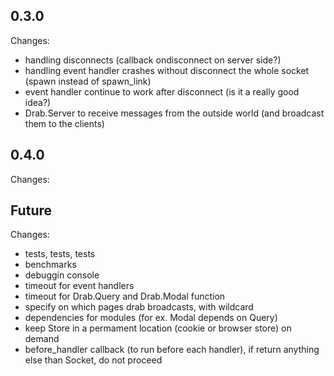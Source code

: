 ## 0.3.0
Changes:
* handling disconnects (callback ondisconnect on server side?)
* handling event handler crashes without disconnect the whole socket (spawn instead of spawn_link)
* event handler continue to work after disconnect (is it a really good idea?)
* Drab.Server to receive messages from the outside world (and broadcast them to the clients)

## 0.4.0
Changes:

## Future
Changes:
* tests, tests, tests
* benchmarks
* debuggin console
* timeout for event handlers
* timeout for Drab.Query and Drab.Modal function
* specify on which pages drab broadcasts, with wildcard
* dependencies for modules (for ex. Modal depends on Query)
* keep Store in a permament location (cookie or browser store) on demand
* before_handler callback (to run before each handler), if return anything else than Socket, do not proceed
